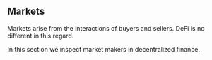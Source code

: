 ## Markets  

Markets arise from the interactions of buyers and sellers. DeFi is no different in this regard.  

In this section we inspect market makers in decentralized finance.